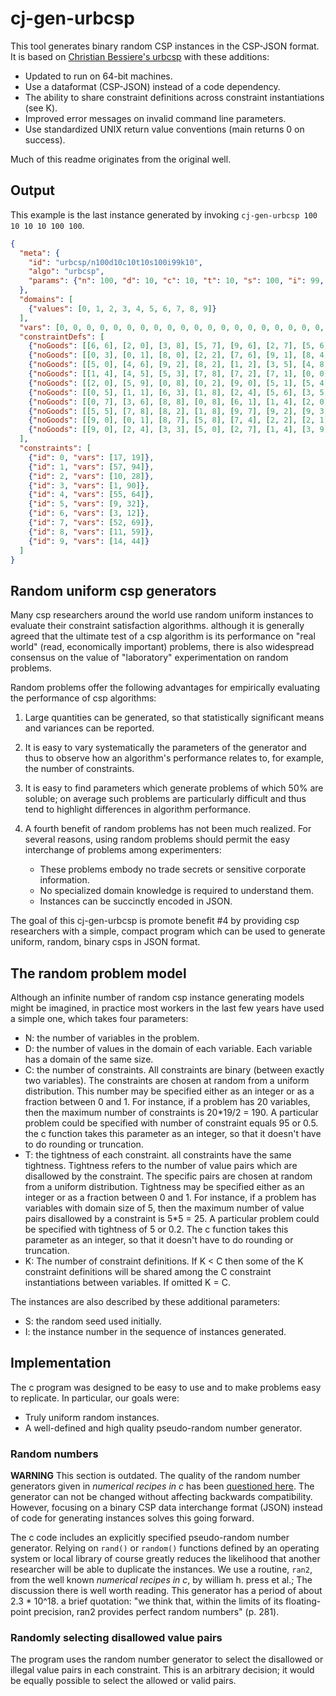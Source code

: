 # cj-gen-urbcsp

This tool generates binary random CSP instances in the CSP-JSON format. It is based on [Christian Bessiere's urbcsp](https://www.lirmm.fr/~bessiere/generator.html) with these additions:
* Updated to run on 64-bit machines.
* Use a dataformat (CSP-JSON) instead of a code dependency.
* The ability to share constraint definitions across constraint instantiations (see K).
* Improved error messages on invalid command line parameters.
* Use standardized UNIX return value conventions (main returns 0 on success).

Much of this readme originates from the original well.

## Output

This example is the last instance generated by invoking `cj-gen-urbcsp 100 10 10 10 100 100`.

```JSON
{
  "meta": {
    "id": "urbcsp/n100d10c10t10s100i99k10",
    "algo": "urbcsp",
    "params": {"n": 100, "d": 10, "c": 10, "t": 10, "s": 100, "i": 99, "k": 10}
  },
  "domains": [
    {"values": [0, 1, 2, 3, 4, 5, 6, 7, 8, 9]}
  ],
  "vars": [0, 0, 0, 0, 0, 0, 0, 0, 0, 0, 0, 0, 0, 0, 0, 0, 0, 0, 0, 0, 0, 0, 0, 0, 0, 0, 0, 0, 0, 0, 0, 0, 0, 0, 0, 0, 0, 0, 0, 0, 0, 0, 0, 0, 0, 0, 0, 0, 0, 0, 0, 0, 0, 0, 0, 0, 0, 0, 0, 0, 0, 0, 0, 0, 0, 0, 0, 0, 0, 0, 0, 0, 0, 0, 0, 0, 0, 0, 0, 0, 0, 0, 0, 0, 0, 0, 0, 0, 0, 0, 0, 0, 0, 0, 0, 0, 0, 0, 0, 0],
  "constraintDefs": [
    {"noGoods": [[6, 6], [2, 0], [3, 8], [5, 7], [9, 6], [2, 7], [5, 6], [8, 2], [9, 9], [4, 8]]},
    {"noGoods": [[0, 3], [0, 1], [8, 0], [2, 2], [7, 6], [9, 1], [8, 4], [3, 0], [9, 2], [8, 8]]},
    {"noGoods": [[5, 0], [4, 6], [9, 2], [8, 2], [1, 2], [3, 5], [4, 8], [1, 1], [3, 3], [4, 0]]},
    {"noGoods": [[1, 4], [4, 5], [5, 3], [7, 8], [7, 2], [7, 1], [0, 0], [0, 4], [0, 5], [1, 9]]},
    {"noGoods": [[2, 0], [5, 9], [0, 8], [0, 2], [9, 0], [5, 1], [5, 4], [2, 7], [1, 6], [5, 0]]},
    {"noGoods": [[0, 5], [1, 1], [6, 3], [1, 8], [2, 4], [5, 6], [3, 5], [2, 8], [9, 9], [5, 3]]},
    {"noGoods": [[0, 7], [3, 6], [8, 8], [0, 8], [6, 1], [1, 4], [2, 0], [3, 2], [4, 1], [3, 0]]},
    {"noGoods": [[5, 5], [7, 8], [8, 2], [1, 8], [9, 7], [9, 2], [9, 3], [3, 1], [9, 9], [4, 8]]},
    {"noGoods": [[9, 0], [0, 1], [8, 7], [5, 8], [7, 4], [2, 2], [2, 1], [8, 4], [9, 8], [6, 9]]},
    {"noGoods": [[9, 0], [2, 4], [3, 3], [5, 0], [2, 7], [1, 4], [3, 9], [9, 6], [6, 8], [7, 0]]}
  ],
  "constraints": [
    {"id": 0, "vars": [17, 19]},
    {"id": 1, "vars": [57, 94]},
    {"id": 2, "vars": [10, 28]},
    {"id": 3, "vars": [1, 90]},
    {"id": 4, "vars": [55, 64]},
    {"id": 5, "vars": [9, 32]},
    {"id": 6, "vars": [3, 12]},
    {"id": 7, "vars": [52, 69]},
    {"id": 8, "vars": [11, 59]},
    {"id": 9, "vars": [14, 44]}
  ]
}
```

## Random uniform csp generators

Many csp researchers around the world use random uniform instances to evaluate their constraint satisfaction algorithms.
although it is generally agreed that the ultimate test of a csp
algorithm is its performance on "real world" (read, economically important) problems, there is also widespread consensus on the value of "laboratory" experimentation on random problems.

Random problems offer the following advantages for empirically
evaluating the performance of csp algorithms:

1. Large quantities can be generated, so that statistically significant means and variances can be reported.

2. It is easy to vary systematically the parameters of the generator and thus to observe how an algorithm's performance relates to, for example, the number of constraints.

3. It is easy to find parameters which generate problems of which 50% are soluble; on average such problems are particularly difficult and thus tend to highlight differences in algorithm performance.

4. A fourth benefit of random problems has not been much realized. For several reasons, using random problems should permit the easy interchange of problems among experimenters:
   * These problems embody no trade secrets or sensitive corporate information.
   * No specialized domain knowledge is required to understand them.
   * Instances can be succinctly encoded in JSON.

The goal of this cj-gen-urbcsp is promote benefit #4 by providing
csp researchers with a simple, compact program which can be
used to generate uniform, random, binary csps in JSON format.

## The random problem model

Although an infinite number of random csp instance generating models might be imagined, in practice most workers in the last few years have used a simple one, which takes four parameters:

* N: the number of variables in the problem.
* D: the number of values in the domain of each variable. Each variable has a domain of the same size.
* C: the number of constraints. All constraints are binary (between exactly two variables). The constraints are chosen at random from a uniform distribution. This number may be specified either as an integer or as a fraction between 0 and 1. For instance, if a problem has 20 variables, then the maximum number of constraints is 20*19/2 = 190. A particular problem could be specified with number of constraint equals 95 or 0.5.  the c function takes this parameter as an integer, so that it doesn't have to do rounding or truncation.
* T: the tightness of each constraint.  all constraints have the same tightness. Tightness refers to the number of value pairs which are disallowed by the constraint. The specific pairs are chosen at random from a uniform distribution. Tightness may be specified either as an integer or as a fraction between 0 and 1. For instance, if a problem has variables with domain size of 5, then the maximum number of value pairs disallowed by a constraint is 5*5 = 25. A particular problem could be specified with tightness of 5 or 0.2. The c function takes this parameter as an integer, so that it doesn't have to do rounding or truncation.
* K: The number of constraint definitions. If K < C then some of the K constraint definitions will be shared among the C constraint instantiations between variables. If omitted K = C.

The instances are also described by these additional parameters:
* S: the random seed used initially.
* I: the instance number in the sequence of instances generated.

## Implementation

The c program was designed to be easy to use and to make problems easy to replicate. In particular, our goals were:

* Truly uniform random instances.
* A well-defined and high quality pseudo-random number generator.

### Random numbers
**WARNING** This section is outdated. The quality of the random number generators given in _numerical recipes in c_ has been
<a href="https://www.uwyo.edu/buerkle/misc/wnotnr.html">questioned here</a>. The generator can not be changed without affecting backwards compatibility. However, focusing on a binary CSP data interchange format (JSON) instead of code for generating instances solves this going forward.

The c code includes an explicitly specified pseudo-random number generator. Relying on `rand()` or `random()`
functions defined by an operating system or local library of
course greatly reduces the likelihood that another researcher will
be able to duplicate the instances. We use a routine, `ran2`, from the well known *numerical recipes in c*, by william h. press et al.; The discussion there is well worth reading. This generator has a period of about 2.3 * 10^18. a brief quotation: "we think that, within the limits of its floating-point precision, ran2 provides perfect random numbers" (p. 281).

### Randomly selecting disallowed value pairs
The program uses the random number generator to select the disallowed or illegal value pairs in each constraint. This is an arbitrary decision; it would be equally possible to select the allowed
or valid pairs.
